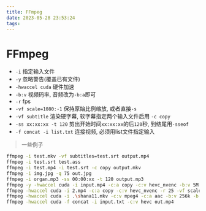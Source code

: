 ```yaml
---
title: FFmpeg
date: 2023-05-28 23:53:24
tags:
---
```


# FFmpeg

- `-i` 指定输入文件
- `-y` 忽略警告(覆盖已有文件)
- `-hwaccel cuda` 硬件加速
- `-b:v` 视频码率, 音频改为`-b:a`即可 
- `-r` fps
- `-vf scale=1080:-1` 保持原始比例缩放, 或者直接`-s`
- `-vf subtitle` 渲染硬字幕, 软字幕指定两个输入文件后用 `-c copy`
- `-ss xx:xx:xx -t 120` 剪出开始时间`xx:xx:xx`的后`120`秒, 到结尾用`-sseof`
- `-f concat -i list.txt` 连接视频, 必须用list文件指定输入

> 一些例子

```bash
ffmpeg -i test.mkv -vf subtitles=test.srt output.mp4
ffmpeg -i test.srt test.ass
ffmpeg -i test.mp4 -i test.srt -c copy output.mkv
ffmpeg -i img.jpg -q 75 out.jpg
ffmpeg -i organ.mp3 -ss 00:00:xx -t 120 output.mp3
ffmpeg -y -hwaccel cuda -i input.mp4 -c:a copy -c:v hevc_nvenc -b:v 5M output.mp4
ffmpeg -hwaccel cuda -i 2.mp4 -c:a copy -c:v hevc_nvenc -r 25 -vf scale=1600:-1 out2.mp4
ffmpeg -hwaccel cuda -i .\shana11.mkv -c:v mpeg4 -c:a aac -b:v 256k -b:a 64k -ar 44100 -vf scale=480x272,subtitles=shana11.ass -r 23.976 shana-psp-11.mp4 -y #PSP
ffmpeg -hwaccel cuda -f concat -i input.txt -c:v hevc out.mp4
```

